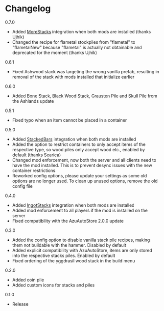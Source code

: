 
# Changelog

0.7.0
- Added [MoreStacks](https://thunderstore.io/c/valheim/p/Ujhik/MoreStacks/) integration when both mods are installed (thanks Ujhik)
- Changed the recipe for flametal stockpiles from "flametal" to "flametalNew" because "flametal" is actually not obtainable and deprecated for the moment (thanks Ujhik)

0.6.1
- Fixed Ashwood stack was targeting the wrong vanilla prefab, resulting in removal of the stack with mods installed that initialize earlier

0.6.0
- Added Bone Stack, Black Wood Stack, Grausten Pile and Skull Pile from the Ashlands update

0.5.1
- Fixed typo when an item cannot be placed in a container

0.5.0
- Added [StackedBars](https://valheim.thunderstore.io/package/Azumatt/StackedBars/) integration when both mods are installed
- Added the option to restrict containers to only accept items of the respective type, so wood piles only accept wood etc., enabled by default (thanks Searica)
- Changed mod enforcement, now both the server and all clients need to have the mod installed. This is to prevent desync issues with the new container restrictions
- Reworked config options, please update your settings as some old options are no longer used. To clean up unused options, remove the old config file

0.4.0
- Added [IngotStacks](https://valheim.thunderstore.io/package/MySoloTeam/IngotStacks/) integration when both mods are installed
- Added mod enforcement to all players if the mod is installed on the server
- Fixed compatibility with the AzuAutoStore 2.0.0 update

0.3.0
- Added the config option to disable vanilla stack pile recipes, making them not buildable with the hammer. Disabled by default
- Added explicit compatibility with AzuAutoStore, items are only stored into the respective stacks piles. Enabled by default
- Fixed ordering of the yggdrasil wood stack in the build menu

0.2.0
- Added coin pile
- Added custom icons for stacks and piles

0.1.0
- Release
